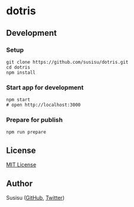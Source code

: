 # dotris
## Development
### Setup
``` shell
git clone https://github.com/susisu/dotris.git
cd dotris
npm install
```

### Start app for development
``` shell
npm start
# open http://localhost:3000
```

### Prepare for publish
``` shell
npm run prepare
```

## License
[MIT License](http://opensource.org/licenses/mit-license.php)

## Author
Susisu ([GitHub](https://github.com/susisu), [Twitter](https://twitter.com/susisu2413))
